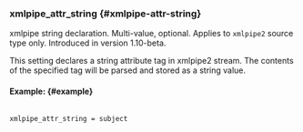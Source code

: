 ### xmlpipe_attr_string {#xmlpipe-attr-string}

xmlpipe string declaration. Multi-value, optional. Applies to `xmlpipe2` source type only. Introduced in version 1.10-beta.

This setting declares a string attribute tag in xmlpipe2 stream. The contents of the specified tag will be parsed and stored as a string value.

#### Example: {#example}

```

xmlpipe_attr_string = subject

```